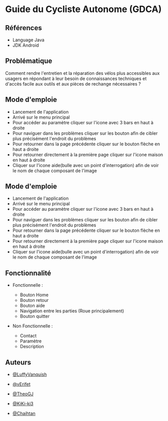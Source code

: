 
# Guide du Cycliste Autonome (GDCA)




## Références 
- Language Java
- JDK Android

## Problématique

Comment rendre l'entretien et la réparation des vélos plus accessibles aux usagers en répondant à leur besoin de connaissances techniques et d'accès facile aux outils et aux pièces de rechange nécessaires ? 


## Mode d'emploie

- Lancement de l'application
- Arrivé sur le menu principal 
- Pour accéder au paramètre cliquer sur l'icone avec 3 bars en haut à droite 
- Pour naviguer dans les problèmes cliquer sur les bouton afin de cibler plus précisément l'endroit du problèmes
- Pour retourner dans la page précédente cliquer sur le bouton flèche en haut a droite 
- Pour retourner directement à la première page cliquer sur l'icone maison en haut à droite
- Cliquer sur l'icone aide(bulle avec un point d'interrogation) afin de voir le nom de chaque composant de l'image 
## Mode d'emploie

- Lancement de l'application
- Arrivé sur le menu principal 
- Pour accéder au paramètre cliquer sur l'icone avec 3 bars en haut à droite 
- Pour naviguer dans les problèmes cliquer sur les bouton afin de cibler plus précisément l'endroit du problèmes
- Pour retourner dans la page précédente cliquer sur le bouton flèche en haut a droite 
- Pour retourner directement à la première page cliquer sur l'icone maison en haut à droite
- Cliquer sur l'icone aide(bulle avec un point d'interrogation) afin de voir le nom de chaque composant de l'image 
## Fonctionnalité

- Fonctionnelle :
    - Bouton Home
    - Bouton retour
    - Bouton aide
    - Navigation entre les parties (Roue principalement)
    - Bouton quitter
    
- Non Fonctionnelle :
    - Contact
    - Paramètre 
    - Description
    
## Auteurs

- [@LuffyVanquish](https://github.com/LuffyVanquish)

- [@vErifet](https://github.com/vErifet)

- [@TheoGJ](https://github.com/TheoGJ)

- [@KiKi-ki3](https://github.com/KiKi-ki3)

- [@Chaihtan](https://github.com/Chaihtan)
